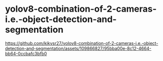 # yolov8-combination-of-2-cameras-i.e.-object-detection-and-segmentation

https://github.com/kikysr27/yolov8-combination-of-2-cameras-i.e.-object-detection-and-segmentation/assets/109866827/95bba00e-8c12-4664-bb64-0ccbafc3bfb0

